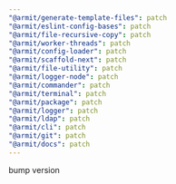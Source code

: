 ```yaml
---
"@armit/generate-template-files": patch
"@armit/eslint-config-bases": patch
"@armit/file-recursive-copy": patch
"@armit/worker-threads": patch
"@armit/config-loader": patch
"@armit/scaffold-next": patch
"@armit/file-utility": patch
"@armit/logger-node": patch
"@armit/commander": patch
"@armit/terminal": patch
"@armit/package": patch
"@armit/logger": patch
"@armit/ldap": patch
"@armit/cli": patch
"@armit/git": patch
"@armit/docs": patch
---
```


bump version
